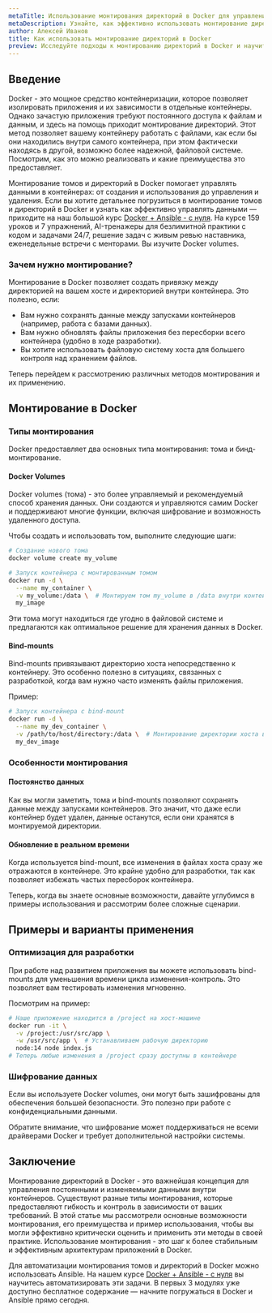 ```yaml
---
metaTitle: Использование монтирования директорий в Docker для управления данными
metaDescription: Узнайте, как эффективно использовать монтирование директорий в Docker для управления данными - примеры, пояснения и возможности помогают легко освоить этот инструмент
author: Алексей Иванов
title: Как использовать монтирование директорий в Docker
preview: Исследуйте подходы к монтированию директорий в Docker и научитесь эффективно управлять данными. Пошаговые примеры и объяснения помогут вам быстро понять основы
---
```


## Введение

Docker - это мощное средство контейнеризации, которое позволяет изолировать приложения и их зависимости в отдельные контейнеры. Однако зачастую приложения требуют постоянного доступа к файлам и данным, и здесь на помощь приходит монтирование директорий. Этот метод позволяет вашему контейнеру работать с файлами, как если бы они находились внутри самого контейнера, при этом фактически находясь в другой, возможно более надежной, файловой системе. Посмотрим, как это можно реализовать и какие преимущества это предоставляет.

Монтирование томов и директорий в Docker помогает управлять данными в контейнерах: от создания и использования до управления и удаления. Если вы хотите детальнее погрузиться в монтирование томов и директорий в Docker и узнать как эффективно управлять данными — приходите на наш большой курс [Docker + Ansible - с нуля](https://purpleschool.ru/course/docker?utm_source=knowledgebase&utm_medium=text&utm_campaign=Montirovanie_tomov_i_direktoriy_v_Docker). На курсе 159 уроков и 7 упражнений, AI-тренажеры для безлимитной практики с кодом и задачами 24/7, решение задач с живым ревью наставника, еженедельные встречи с менторами. Вы изучите Docker volumes.

### Зачем нужно монтирование?

Монтирование в Docker позволяет создать привязку между директорией на вашем хосте и директорией внутри контейнера. Это полезно, если:

- Вам нужно сохранять данные между запусками контейнеров (например, работа с базами данных).
- Вам нужно обновлять файлы приложения без пересборки всего контейнера (удобно в ходе разработки).
- Вы хотите использовать файловую систему хоста для большего контроля над хранением файлов.

Теперь перейдем к рассмотрению различных методов монтирования и их применению.

## Монтирование в Docker

### Типы монтирования

Docker предоставляет два основных типа монтирования: тома и бинд-монтирование.

#### Docker Volumes

Docker volumes (тома) - это более управляемый и рекомендуемый способ хранения данных. Они создаются и управляются самим Docker и поддерживают многие функции, включая шифрование и возможность удаленного доступа.

Чтобы создать и использовать том, выполните следующие шаги:

```bash
# Создание нового тома
docker volume create my_volume

# Запуск контейнера с монтированным томом
docker run -d \
  --name my_container \
  -v my_volume:/data \  # Монтируем том my_volume в /data внутри контейнера
  my_image
```

Эти тома могут находиться где угодно в файловой системе и предлагаются как оптимальное решение для хранения данных в Docker.

#### Bind-mounts

Bind-mounts привязывают директорию хоста непосредственно к контейнеру. Это особенно полезно в ситуациях, связанных с разработкой, когда вам нужно часто изменять файлы приложения.

Пример:

```bash
# Запуск контейнера с bind-mount
docker run -d \
  --name my_dev_container \
  -v /path/to/host/directory:/data \  # Монтирование директории хоста в /data контейнера
  my_dev_image
```

### Особенности монтирования

#### Постоянство данных

Как вы могли заметить, тома и bind-mounts позволяют сохранять данные между запусками контейнеров. Это значит, что даже если контейнер будет удален, данные останутся, если они хранятся в монтируемой директории. 

#### Обновление в реальном времени

Когда используется bind-mount, все изменения в файлах хоста сразу же отражаются в контейнере. Это крайне удобно для разработки, так как позволяет избежать частых пересборок контейнера.

Теперь, когда вы знаете основные возможности, давайте углубимся в примеры использования и рассмотрим более сложные сценарии.

## Примеры и варианты применения

### Оптимизация для разработки

При работе над развитием приложения вы можете использовать bind-mounts для уменьшения времени цикла изменения-контроль. Это позволяет вам тестировать изменения мгновенно.

Посмотрим на пример:

```bash
# Наше приложение находится в /project на хост-машине
docker run -it \
  -v /project:/usr/src/app \
  -w /usr/src/app \  # Устанавливаем рабочую директорию
  node:14 node index.js
# Теперь любые изменения в /project сразу доступны в контейнере
```

### Шифрование данных

Если вы используете Docker volumes, они могут быть зашифрованы для обеспечения большей безопасности. Это полезно при работе с конфиденциальными данными.

Обратите внимание, что шифрование может поддерживаться не всеми драйверами Docker и требует дополнительной настройки системы.

## Заключение

Монтирование директорий в Docker - это важнейшая концепция для управления постоянными и изменяемыми данными внутри контейнеров. Существуют разные типы монтирования, которые предоставляют гибкость и контроль в зависимости от ваших требований. В этой статье мы рассмотрели основные возможности монтирования, его преимущества и пример использования, чтобы вы могли эффективно критически оценить и применить эти методы в своей практике. Использование монтирования - это шаг к более стабильным и эффективным архитектурам приложений в Docker.

Для автоматизации монтирования томов и директорий в Docker можно использовать Ansible. На нашем курсе [Docker + Ansible - с нуля](https://purpleschool.ru/course/docker?utm_source=knowledgebase&utm_medium=text&utm_campaign=Montirovanie_tomov_i_direktoriy_v_Docker) вы научитесь автоматизировать эти задачи. В первых 3 модулях уже доступно бесплатное содержание — начните погружаться в Docker и Ansible прямо сегодня.
